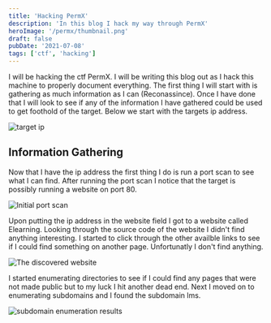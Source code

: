 ```yaml
---
title: 'Hacking PermX'
description: 'In this blog I hack my way through PermX'
heroImage: '/permx/thumbnail.png'
draft: false
pubDate: '2021-07-08'
tags: ['ctf', 'hacking']
---
```


I will be hacking the ctf PermX. I will be writing this blog out as I hack this machine to properly document 
everything. The first thing I will start with is gathering as much information as I can (Reconassince). Once I have done that
I will look to see if any of the information I have gathered could be used to get foothold of the target. Below we start with the targets ip address.

![target ip](/permx/target1.png)

## Information Gathering

Now that I have the ip address the first thing I do is run a port scan to see what I can find. After running the port scan I notice that the target is possibly running a website on port 80.

![Initial port scan](/permx/nmap_initial2.png)

Upon putting the ip address in the website field I got to a website called Elearning. Looking through the source code of the website I didn't find anything interesting. I started to click through the other availble links to see if I could find something on another page. Unfortunatly I don't find anything. 


![The discovered website](/permx/elearningsite.png)

I started enumerating directories to see if I could find any pages that were not made public but to my luck I hit another dead end.
Next I moved on to enumerating subdomains and I found the subdomain lms.

![subdomain enumeration results](/permx/ffuf_sub.png)



